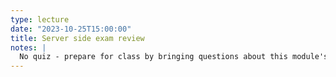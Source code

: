```yaml
---
type: lecture
date: "2023-10-25T15:00:00"
title: Server side exam review
notes: |
  No quiz - prepare for class by bringing questions about this module's content.
---
```

